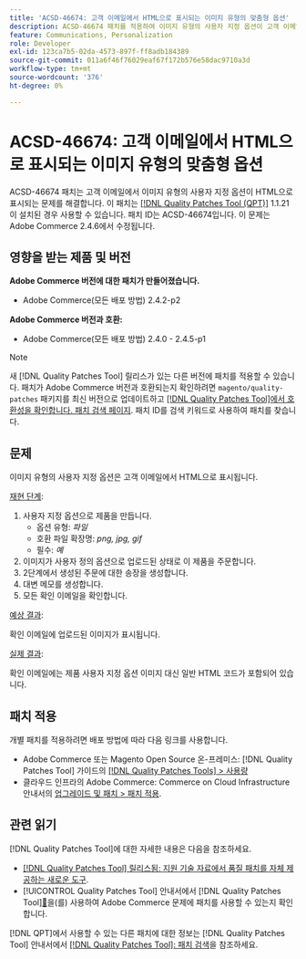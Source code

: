 ```yaml
---
title: 'ACSD-46674: 고객 이메일에서 HTML으로 표시되는 이미지 유형의 맞춤형 옵션'
description: ACSD-46674 패치를 적용하여 이미지 유형의 사용자 지정 옵션이 고객 이메일에서 HTML으로 표시되는 Adobe Commerce 문제를 해결합니다.
feature: Communications, Personalization
role: Developer
exl-id: 123ca7b5-02da-4573-897f-ff8adb184389
source-git-commit: 011a6f46f76029eaf67f172b576e58dac9710a3d
workflow-type: tm+mt
source-wordcount: '376'
ht-degree: 0%

---
```


# ACSD-46674: 고객 이메일에서 HTML으로 표시되는 이미지 유형의 맞춤형 옵션

ACSD-46674 패치는 고객 이메일에서 이미지 유형의 사용자 지정 옵션이 HTML으로 표시되는 문제를 해결합니다. 이 패치는 [[!DNL Quality Patches Tool (QPT)]](https://experienceleague.adobe.com/ko/docs/commerce-operations/tools/quality-patches-tool/quality-patches-tool-to-self-serve-quality-patches) 1.1.21이 설치된 경우 사용할 수 있습니다. 패치 ID는 ACSD-46674입니다. 이 문제는 Adobe Commerce 2.4.6에서 수정됩니다.

## 영향을 받는 제품 및 버전

**Adobe Commerce 버전에 대한 패치가 만들어졌습니다.**

* Adobe Commerce(모든 배포 방법) 2.4.2-p2

**Adobe Commerce 버전과 호환:**

* Adobe Commerce(모든 배포 방법) 2.4.0 - 2.4.5-p1

>[!NOTE]
>
>새 [!DNL Quality Patches Tool] 릴리스가 있는 다른 버전에 패치를 적용할 수 있습니다. 패치가 Adobe Commerce 버전과 호환되는지 확인하려면 `magento/quality-patches` 패키지를 최신 버전으로 업데이트하고 [[!DNL Quality Patches Tool]에서 호환성을 확인합니다. 패치 검색 페이지](https://experienceleague.adobe.com/tools/commerce-quality-patches/index.html?lang=ko). 패치 ID를 검색 키워드로 사용하여 패치를 찾습니다.

## 문제

이미지 유형의 사용자 지정 옵션은 고객 이메일에서 HTML으로 표시됩니다.

<u>재현 단계</u>:

1. 사용자 지정 옵션으로 제품을 만듭니다.
   * 옵션 유형: *파일*
   * 호환 파일 확장명: *png, jpg, gif*
   * 필수: *예*
1. 이미지가 사용자 정의 옵션으로 업로드된 상태로 이 제품을 주문합니다.
1. 2단계에서 생성된 주문에 대한 송장을 생성합니다.
1. 대변 메모를 생성합니다.
1. 모든 확인 이메일을 확인합니다.

<u>예상 결과</u>:

확인 이메일에 업로드된 이미지가 표시됩니다.

<u>실제 결과</u>:

확인 이메일에는 제품 사용자 지정 옵션 이미지 대신 일반 HTML 코드가 포함되어 있습니다.

## 패치 적용

개별 패치를 적용하려면 배포 방법에 따라 다음 링크를 사용합니다.

* Adobe Commerce 또는 Magento Open Source 온-프레미스: [!DNL Quality Patches Tool] 가이드의 [[!DNL Quality Patches Tools] > 사용량](/help/tools/quality-patches-tool/usage.md)
* 클라우드 인프라의 Adobe Commerce: Commerce on Cloud Infrastructure 안내서의 [업그레이드 및 패치 > 패치 적용](https://experienceleague.adobe.com/docs/commerce-cloud-service/user-guide/develop/upgrade/apply-patches.html?lang=ko).

## 관련 읽기

[!DNL Quality Patches Tool]에 대한 자세한 내용은 다음을 참조하세요.

* [[!DNL Quality Patches Tool] 릴리스됨: 지원 기술 자료에서 품질 패치를 자체 제공하는 새로운 도구](https://experienceleague.adobe.com/ko/docs/commerce-operations/tools/quality-patches-tool/quality-patches-tool-to-self-serve-quality-patches).
* [!UICONTROL Quality Patches Tool] 안내서에서  [!DNL Quality Patches Tool][&#128279;](/help/tools/quality-patches-tool/patches-available-in-qpt/check-patch-for-magento-issue-with-magento-quality-patches.md)을(를) 사용하여 Adobe Commerce 문제에 패치를 사용할 수 있는지 확인합니다.


[!DNL QPT]에서 사용할 수 있는 다른 패치에 대한 정보는 [!DNL Quality Patches Tool] 안내서에서 [[!DNL Quality Patches Tool]: 패치 검색](https://experienceleague.adobe.com/tools/commerce-quality-patches/index.html?lang=ko)을 참조하세요.
